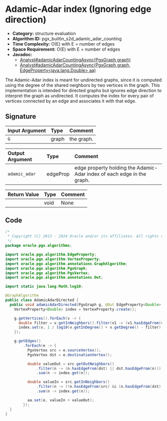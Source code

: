 # Adamic-Adar index (Ignoring edge direction)

- **Category:** structure evaluation
- **Algorithm ID:** pgx_builtin_s2d_adamic_adar_counting
- **Time Complexity:** O(E) with E = number of edges
- **Space Requirement:** O(E) with E = number of edges
- **Javadoc:** 
  - [Analyst#adamicAdarCountingAsync(PgxGraph graph)](https://docs.oracle.com/en/database/oracle/property-graph/24.4/spgjv/oracle/pgx/api/Analyst.html#adamicAdarCountingAsync_oracle_pgx_api_PgxGraph_)
  - [Analyst#adamicAdarCountingAsync(PgxGraph graph, EdgeProperty<java.lang.Double> aa)](https://docs.oracle.com/en/database/oracle/property-graph/24.4/spgjv/oracle/pgx/api/Analyst.html#adamicAdarCountingAsync_oracle_pgx_api_PgxGraph_oracle_pgx_api_EdgeProperty_)

The Adamic-Adar index is meant for undirected graphs, since it is computed using the degree of the shared neighbors by two vertices in the graph. This implementation is intended for directed graphs but ignores edge direction to interpret the graph as undirected. It computes the index for every pair of vertices connected by an edge and associates it with that edge.

## Signature

| Input Argument | Type | Comment |
| :--- | :--- | :--- |
| `G` | graph | the graph. |

| Output Argument | Type | Comment |
| :--- | :--- | :--- |
| `adamic_adar` | edgeProp<double> | edge property holding the Adamic-Adar index of each edge in the graph. |

| Return Value | Type | Comment |
| :--- | :--- | :--- |
| | void | None |

## Code

```java
/*
 * Copyright (C) 2013 - 2024 Oracle and/or its affiliates. All rights reserved.
 */
package oracle.pgx.algorithms;

import oracle.pgx.algorithm.EdgeProperty;
import oracle.pgx.algorithm.VertexProperty;
import oracle.pgx.algorithm.annotations.GraphAlgorithm;
import oracle.pgx.algorithm.PgxGraph;
import oracle.pgx.algorithm.PgxVertex;
import oracle.pgx.algorithm.annotations.Out;

import static java.lang.Math.log10;

@GraphAlgorithm
public class AdamicAdarDirected {
  public void adamicAdarDirected(PgxGraph g, @Out EdgeProperty<Double> aa) {
    VertexProperty<Double> index = VertexProperty.create();

    g.getVertices().forEach(v -> {
      double filter = v.getInNeighbors().filter(v1 -> (v1.hasEdgeFrom(v) && v.hasEdgeFrom(v1))).sum(h -> 1);
      index.set(v, 1 / log10(v.getInDegree() + v.getDegree() - filter));
    });

    g.getEdges()
        .forEach(e -> {
          PgxVertex src = e.sourceVertex();
          PgxVertex dst = e.destinationVertex();

          double valueOut = src.getOutNeighbors()
              .filter(n -> (n.hasEdgeFrom(dst) || dst.hasEdgeFrom(n)))
              .sum(n -> index.get(n));

          double valueIn = src.getInNeighbors()
              .filter(n -> (!n.hasEdgeFrom(src) && (n.hasEdgeFrom(dst) || dst.hasEdgeFrom(n))))
              .sum(n -> index.get(n));

          aa.set(e, valueIn + valueOut);
        });
  }
}
```
